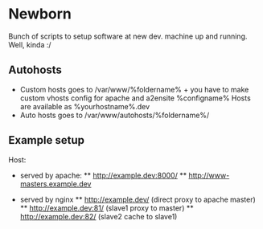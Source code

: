 Newborn
=======

Bunch of scripts to setup software at new dev. machine up and running. Well, kinda :/



Autohosts
---------
* Custom hosts goes to /var/www/%foldername% + you have to make custom vhosts config for apache and a2ensite %configname%
  Hosts are available as %yourhostname%.dev
* Auto hosts goes to /var/www/autohosts/%foldername%/



Example setup
-------------
Host:
* served by apache:
** http://example.dev:8000/
** http://www-masters.example.dev

* served by nginx
** http://example.dev/    (direct proxy to apache master)
** http://example.dev:81/ (slave1 proxy to master)
** http://example.dev:82/ (slave2 cache to slave1)


